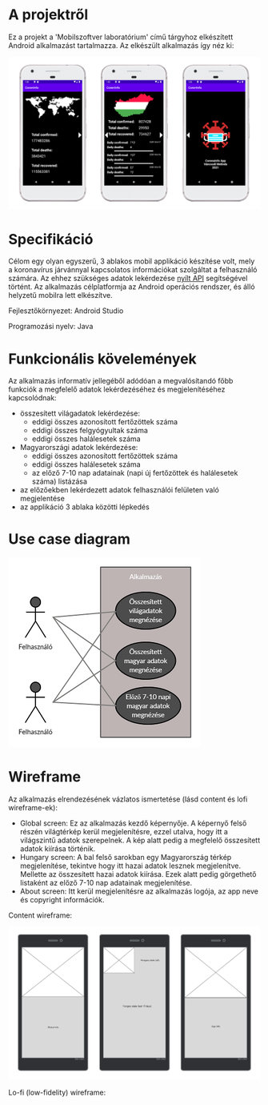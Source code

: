 # A projektről
Ez a projekt a 'Mobilszoftver laboratórium' című tárgyhoz elkészített Android alkalmazást tartalmazza.
Az elkészült alkalmazás így néz ki:

![](https://github.com/VancsodiMelinda/CoronaInfoApp/blob/master/images/finished%20screens%20transparent.png)

# Specifikáció
Célom egy olyan egyszerű, 3 ablakos mobil applikáció készítése volt, mely a koronavírus járvánnyal kapcsolatos információkat szolgáltat a felhasználó számára. Az ehhez szükséges adatok lekérdezése [nyílt API](https://github.com/M-Media-Group/Covid-19-API) segítségével történt.
Az alkalmazás célplatformja az Android operációs rendszer, és álló helyzetű mobilra lett elkészítve.

Fejlesztőkörnyezet: Android Studio

Programozási nyelv: Java

# Funkcionális kövelemények
Az alkalmazás informatív jellegéből adódóan a megvalósítandó főbb funkciók a megfelelő adatok lekérdezéséhez és megjelenítéséhez kapcsolódnak:
- összesített világadatok lekérdezése:
  -	eddigi összes azonosított fertőzöttek száma
  -	eddigi összes felgyógyultak száma
  -	eddigi összes halálesetek száma
- Magyarországi adatok lekérdezése:
  -	eddigi összes azonosított fertőzöttek száma
  -	eddigi összes halálesetek száma
  -	az előző 7-10 nap adatainak (napi új fertőzöttek és halálesetek száma) listázása
- az előzőekben lekérdezett adatok felhasználói felületen való megjelentése
- az applikáció 3 ablaka közötti lépkedés

# Use case diagram
![](https://github.com/VancsodiMelinda/CoronaInfoApp/blob/master/images/use-case%20diagram%20resized.png)

# Wireframe
Az alkalmazás elrendezésének vázlatos ismertetése (lásd content és lofi wireframe-ek):
-	Global screen: Ez az alkalmazás kezdő képernyője. A képernyő felső részén világtérkép kerül megjelenítésre, ezzel utalva, hogy itt a világszintű adatok szerepelnek. A kép alatt pedig a megfelelő összesített adatok kiírása történik.
-	Hungary screen: A bal felső sarokban egy Magyarország térkép megjelenítése, tekintve hogy itt hazai adatok lesznek megjelenítve. Mellette az összesített hazai adatok kiírása. Ezek alatt pedig görgethető listaként az előző 7-10 nap adatainak megjelenítése.
-	About screen: Itt kerül megjelenítésre az alkalmazás logója, az app neve és copyright információk.

Content wireframe:

![](https://github.com/VancsodiMelinda/CoronaInfoApp/blob/master/images/content%20wireframe%20transparent.png)

Lo-fi (low-fidelity) wireframe:

